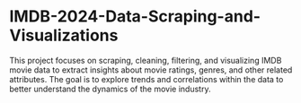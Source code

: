# IMDB-2024-Data-Scraping-and-Visualizations
This project focuses on scraping, cleaning, filtering, and visualizing IMDB movie data to extract insights about movie ratings, genres, and other related attributes. The goal is to explore trends and correlations within the data to better understand the dynamics of the movie industry.
